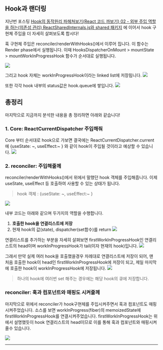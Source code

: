 ## Hook과 랜더링
지난번 포스팅 [Hook의 동작원리 파헤쳐보기(React 코드 까보기) 02 - 외부 주입 역할을 하는(의존성 관리) ReactSharedInternals.js와 shared 패키지](https://velog.io/@boyeon_jeong/Hook%EC%9D%98-%EB%8F%99%EC%9E%91%EC%9B%90%EB%A6%AC-%ED%8C%8C%ED%97%A4%EC%B3%90%EB%B3%B4%EA%B8%B0React-%EC%BD%94%EB%93%9C-%EA%B9%8C%EB%B3%B4%EA%B8%B0-02-%EC%99%B8%EB%B6%80-%EC%A3%BC%EC%9E%85-%EC%97%AD%ED%95%A0%EC%9D%84-%ED%95%98%EB%8A%94%EC%9D%98%EC%A1%B4%EC%84%B1-%EA%B4%80%EB%A6%AC-ReactSharedInternals.js%EC%99%80-shared-%ED%8C%A8%ED%82%A4%EC%A7%80) 에 이어서 hook 구현체 주입을 더 자세히 살펴보도록 합시다!

훅 구현체 주입은 reconciler/renderWithHooks()에서 이루어 집니다. 이 함수는 Render phase에서 실행됩니다. 이때 HooksDispatcherOnMount > mountState > mountWorkInProgressHook 함수가 순서대로 실행됩니다. 

![](https://velog.velcdn.com/images/boyeon_jeong/post/456185a8-bd94-4e80-9c94-7371a0bd1e32/image.png)

그리고 hook 자체는 workInProgressHook이라는 linked list에 저장됩니다. 
![](https://velog.velcdn.com/images/boyeon_jeong/post/3b3663b0-8faa-4072-9a2b-f69e3aceb7a1/image.png)


또한 각각 hook 내부의 status값은 hook.queue에 쌓입니다. 
![](https://velog.velcdn.com/images/boyeon_jeong/post/8c8c11ca-bfe4-44bd-aa05-af1115f1771f/image.png)


## 총정리
마지막으로 지금까지 분석한 내용을 총 정리하면 아래와 같습니다!
### 1. Core: ReactCurrentDispatcher 주입해줘
Core 부터 순서대로 hook으로 가보면 결국에는 ReactCurrentDispatcher.current에 {useState: ~, useEffect:~ } 와 같이 hook이 주입될 것이라고 예상할 수 있습니다.
![](https://velog.velcdn.com/images/boyeon_jeong/post/02dab6d9-652b-4b69-9e4c-14459d6a069e/image.png)

### 2. reconciler: 주입해줄께
reconciler/renderWithHooks()에서 위에서 말했던 hook 객체를 주입해줍니다. 
이제 useState, useEffect 등 호출하여 사용할 수 있는 상태가 됩니다.
> hook 객체 : {useState: ~, useEffect:~ }

![](https://velog.velcdn.com/images/boyeon_jeong/post/9518ca77-92b3-4294-8b8a-3a8f7834876b/image.png)

내부 코드는 아래와 같으며 두가지의 역할을 수행합니다.
1. **호출한 hook을 연결리스트에 저장**
2. 현재 hook의 값(state), dispatcher(set함수)를 return
![](https://velog.velcdn.com/images/boyeon_jeong/post/b0ee533c-1454-417b-823f-55a7d8141f8f/image.png)

연결리스트를 추가하는 부분을 자세히 살펴보면 firstWorkInProgressHook인 연결리스트의 head이며 workInProgressHook가 tail(이자 현재의 hook)입니다.
![](https://velog.velcdn.com/images/boyeon_jeong/post/568e82c5-a816-4c7f-9093-c68095db499f/image.png)

그래서 만약 실제 여러 hook을 호출했을경우 차례대로 연결리스트에 저장이 되어, 맨 처음 호출한 hook이 head인 firstWorkInProgressHook에 저장이 되고, 제일 마지막에 호출한 hook이 workInProgressHook에 저장됩니다.
![](https://velog.velcdn.com/images/boyeon_jeong/post/89554abc-072d-4c69-abf4-835bd10c3ac8/image.png)

> 하나의 hook에 여러번 set 해주는 경우에는 해당 hook의 큐에 저장합니다.

### reconciler: 훅과 컴포넌트와 매핑도 시켜줄께
마지막으로 위에서 reconciler가 hook구현체를 주입시켜주면서 훅과 컴포넌트도 매핑시켜주었습니다. 소스를 보면 workInProgress(fiber)의 memoizedState에 firstWorkInProgressHook를 연결시켜주었습니다. firstWorkInProgressHook는 위에서 설명했듯이 hook 연결리스트의 head이므로 이를 통해 훅과 컴포넌트와 매핑시켜줄수 있습니다.

![](https://velog.velcdn.com/images/boyeon_jeong/post/39683f9b-0e37-4d46-bb04-628bb8262599/image.png)


---
